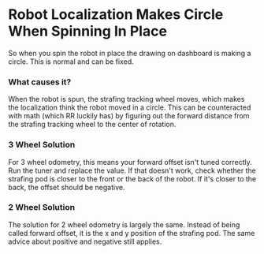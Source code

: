 # Robot Localization Makes Circle When Spinning In Place

So when you spin the robot in place the drawing on dashboard is making a circle. This is normal and can be fixed.

### What causes it?
When the robot is spun, the strafing tracking wheel moves, which makes the localization think the robot moved in a circle. This can be counteracted with math (which RR luckily has) by figuring out the forward distance from the strafing tracking wheel to the center of rotation.

### 3 Wheel Solution
For 3 wheel odometry, this means your forward offset isn't tuned correctly. Run the tuner and replace the value. If that doesn't work, check whether the strafing pod is closer to the front or the back of the robot. If it's closer to the back, the offset should be negative.

### 2 Wheel Solution
The solution for 2 wheel odometry is largely the same. Instead of being called forward offset, it is the x and y position of the strafing pod. The same advice about positive and negative still applies.